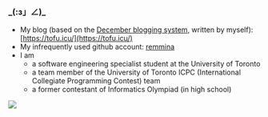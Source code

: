 ### \_(:з」∠)\_

+ My blog (based on the [December blogging system](https://github.com/trinitrotofu/December), written by myself): [https://tofu.icu/](https://tofu.icu/)
+ My infrequently used github account: [remmina](https://github.com/remmina)
+ I am
  + a software engineering specialist student at the University of Toronto
  + a team member of the University of Toronto ICPC (International Collegiate Programming Contest) team
  + a former contestant of Informatics Olympiad (in high school)

[![](https://github-readme-stats.vercel.app/api?username=trinitrotofu&show_icons=true&theme=dracula)](https://github.com/trinitrotofu)

